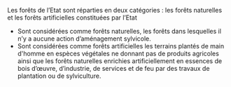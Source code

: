 Les forêts de l’Etat sont réparties en deux catégories : les forêts naturelles et les forêts artificielles constituées par l’Etat
- Sont considérées comme forêts naturelles, les forêts dans lesquelles il n’y a aucune action d’aménagement sylvicole.
- Sont considérées comme forêts artificielles les terrains plantés de main d'homme en espèces végétales ne donnant pas de produits agricoles ainsi que les forêts naturelles enrichies artificiellement en essences de bois d’œuvre, d’industrie, de services et de feu par des travaux de plantation ou de sylviculture.